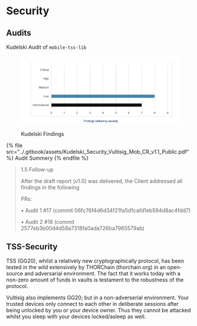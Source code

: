 # Security

## Audits

Kudelski Audit of `mobile-tss-lib`

<figure><img src="../.gitbook/assets/TSS-Security.png" alt=""><figcaption><p>Kudelski Findings</p></figcaption></figure>

{% file src="../.gitbook/assets/Kudelski_Security_Vultisig_Mob_CR_v1.1_Public.pdf" %}
Audit Summery
{% endfile %}

> 1.5 Follow-up
>
> After the draft report (v1.0) was delivered, the Client addressed all findings in the following
>
> PRs:
>
> • Audit 1 #17 (commit 06fc76f4d6d34f21fa5d1cafd1eb594d8ac4fdd7)
>
> • Audit 2 #18 (commit 2577eb3b00d4d58a7318fa0ada726ba7965579ab)

## TSS-Security

TSS (GG20), whilst a relatively new cryptographically protocol, has been tested in the wild extensively by THORChain (thorchain.org) in an open-source and adversarial environment. The fact that it works today with a non-zero amount of funds in vaults is testament to the robustness of the protocol.

Vultisig also implements GG20; but in a non-adverserial environment. Your trusted devices only connect to each other in deliberate sessions after being unlocked by you or your device owner. Thus they cannot be attacked whilst you sleep with your devices locked/asleep as well.
